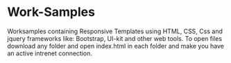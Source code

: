# Work-Samples
Worksamples containing Responsive Templates using HTML, CSS, Css and jquery frameworks like: Bootstrap, UI-kit and other web tools.
To open files download any folder and open index.html in each folder and make you have an active intrenet connection. 
